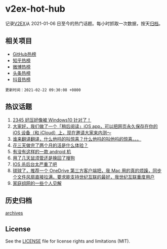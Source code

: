 # v2ex-hot-hub

 记录[V2EX](https://www.v2ex.com/)从 2021-01-06 日至今的热门话题。每小时抓取一次数据，按天[归档](archives)。
 
 ## 相关项目

- [GitHub热榜](https://github.com/snaildev/github-hot-hub)
- [知乎热榜](https://github.com/snaildev/zhihu-hot-hub)
- [微博热榜](https://github.com/snaildev/weibo-hot-hub)
- [头条热榜](https://github.com/snaildev/toutiao-hot-hub)
- [抖音热榜](https://github.com/snaildev/douyin-hot-hub)


 `更新时间：2021-02-22 09:30:08 +0800`

## 热议话题

1. [2345 好压好像被 Windows10 针对了！](https://www.v2ex.com/t/754794)
1. [大家好，我们做了一个「稍后阅读」iOS app，可以把网页永久保存在你的 iOS 设备（和 iCloud）上，现在邀请大家来内测～](https://www.v2ex.com/t/754808)
1. [谁来翻译翻译，什么他吗的叫惊喜？什么他吗的叫他吗的惊喜。。。](https://www.v2ex.com/t/754840)
1. [花三天做完了两个月的活是什么体验？](https://www.v2ex.com/t/754829)
1. [有没有这样的一款 android 机](https://www.v2ex.com/t/754790)
1. [用了几天鼠须管还是换回了搜狗](https://www.v2ex.com/t/754860)
1. [IOS 杀后台太严重了吧](https://www.v2ex.com/t/754786)
1. [球球了，推荐一个 OneDrive 第三方客户端把，我 Mac 用的真的烦躁，同步个文件风扇直接拉满，要求能支持世纪互联的最好，我世纪互联重度用户](https://www.v2ex.com/t/754883)
1. [家庭组网的一些个人见解](https://www.v2ex.com/t/754783)

## 历史归档

[archives](archives)

## License

See the [LICENSE](LICENSE) file for license rights and limitations (MIT).

